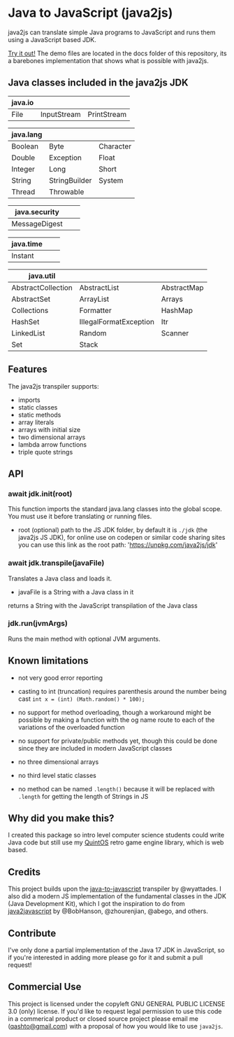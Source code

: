 # Java to JavaScript (java2js)

java2js can translate simple Java programs to JavaScript and runs them using a JavaScript based JDK.

[Try it out!](https://quinton-ashley.github.io/java2js/) The demo files are located in the docs folder of this repository, its a barebones implementation that shows what is possible with java2js.

## Java classes included in the java2js JDK

| java.io |             |             |
| ------- | ----------- | ----------- |
| File    | InputStream | PrintStream |

| java.lang |               |           |
| --------- | ------------- | --------- |
| Boolean   | Byte          | Character |
| Double    | Exception     | Float     |
| Integer   | Long          | Short     |
| String    | StringBuilder | System    |
| Thread    | Throwable     |           |

| java.security |     |     |
| ------------- | --- | --- |
| MessageDigest |     |     |

| java.time |     |     |
| --------- | --- | --- |
| Instant   |     |     |

| java.util          |                        |             |
| ------------------ | ---------------------- | ----------- |
| AbstractCollection | AbstractList           | AbstractMap |
| AbstractSet        | ArrayList              | Arrays      |
| Collections        | Formatter              | HashMap     |
| HashSet            | IllegalFormatException | Itr         |
| LinkedList         | Random                 | Scanner     |
| Set                | Stack                  |             |

## Features

The java2js transpiler supports:

- imports
- static classes
- static methods
- array literals
- arrays with initial size
- two dimensional arrays
- lambda arrow functions
- triple quote strings

## API

### await jdk.init(root)

This function imports the standard java.lang classes into the global scope. You must use it before translating or running files.

- root (optional) path to the JS JDK folder, by default it is `./jdk` (the java2js JS JDK), for online use on codepen or similar code sharing sites you can use this link as the root path: 'https://unpkg.com/java2js/jdk'

### await jdk.transpile(javaFile)

Translates a Java class and loads it.

- javaFile is a String with a Java class in it

returns a String with the JavaScript transpilation of the Java class

### jdk.run(jvmArgs)

Runs the main method with optional JVM arguments.

## Known limitations

- not very good error reporting

- casting to int (truncation) requires parenthesis around the number being cast `int x = (int) (Math.random() * 100);`

- no support for method overloading, though a workaround might be possible by making a function with the og name route to each of the variations of the overloaded function

- no support for private/public methods yet, though this could be done since they are included in modern JavaScript classes

- no three dimensional arrays

- no third level static classes

- no method can be named `.length()` because it will be replaced with `.length` for getting the length of Strings in JS

## Why did you make this?

I created this package so intro level computer science students could write Java code but still use my [QuintOS](https://github.com/quinton-ashley/quintos) retro game engine library, which is web based.

## Credits

This project builds upon the [java-to-javascript](https://github.com/wyattades/java-to-javascript) transpiler by @wyattades. I also did a modern JS implementation of the fundamental classes in the JDK (Java Development Kit), which I got the inspiration to do from [java2javascript](https://github.com/java2script/java2script) by @BobHanson, @zhourenjian, @abego, and others.

## Contribute

I've only done a partial implementation of the Java 17 JDK in JavaScript, so if you're interested in adding more please go for it and submit a pull request!

## Commercial Use

This project is licensed under the copyleft GNU GENERAL PUBLIC LICENSE 3.0 (only) license. If you'd like to request legal permission to use this code in a commerical product or closed source project please email me (qashto@gmail.com) with a proposal of how you would like to use `java2js`.
